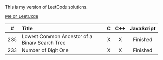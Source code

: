 This is my version of LeetCode solutions. 

[Me on LeetCode](https://leetcode.com/discuss/user/iplus26)

| # | Title | C | C++ | JavaScript |
|:-:|:----- |:-:| :-: |:----------:|
|235|Lowest Common Ancestor of a Binary Search Tree| X | X | Finished |
|233|Number of Digit One| X | X | Finished |
